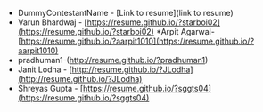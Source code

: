 * DummyContestantName - [Link to resume](link to resume) 
* Varun Bhardwaj - [https://resume.github.io/?starboi02](https://resume.github.io/?starboi02)
*Arpit Agarwal- [https://resume.github.io/?aarpit1010](https://resume.github.io/?aarpit1010)
* pradhuman1-(http://resume.github.io/?pradhuman1)
* Janit Lodha - [http://resume.github.io/?JLodha](http://resume.github.io/?JLodha)
* Shreyas Gupta - [https://resume.github.io/?sggts04](https://resume.github.io/?sggts04)
 
